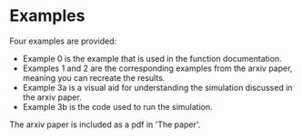 # Examples
Four examples are provided:
*  Example 0 is the example that is used in the function documentation.
*  Examples 1 and 2 are the corresponding examples from the arxiv paper, meaning you can recreate the results.
*  Example 3a is a visual aid for understanding the simulation discussed in the arxiv paper.
*  Example 3b is the code used to run the simulation.

The arxiv paper is included as a pdf in 'The paper'.
